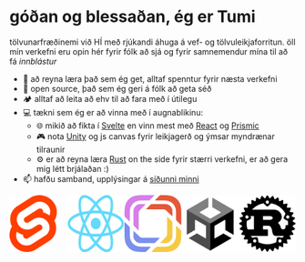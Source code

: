 # góðan og blessaðan, ég er Tumi

tölvunarfræðinemi við HÍ með rjúkandi áhuga á vef- og tölvuleikjaforritun. öll mín verkefni eru opin hér fyrir fólk að sjá og fyrir samnemendur mína til að fá *innblástur*
* 🌠 að reyna læra það sem ég get, alltaf spenntur fyrir næsta verkefni
* 📖 open source, það sem ég geri á fólk að geta séð
* 🏕 alltaf að leita að ehv til að fara með í útilegu
* 💻 tækni sem ég er að vinna með í augnablikinu:
  * 🌐 mikið að fikta í [Svelte](https://svelte.dev) en vinn mest með [React](https://reactjs.org) og [Prismic](https://prismic.io)
  * 🎮 nota [Unity](https://unity.com) og js canvas fyrir leikjagerð og ýmsar myndrænar tilraunir
  * ⚙️ er að reyna læra [Rust](https://rust-lang.org) on the side fyrir stærri verkefni, er að gera mig létt brjálaðan :) 
* 📫 hafðu samband, upplýsingar á [síðunni minni](https://sjomli.is)

<div style="display: grid; grid-template-columns: 1fr 1fr 1fr 1fr 1fr; justify-items: space-between; max-height: 100px;">
 <img style="height: 100px" src="imgs/Svelte_Logo.png" />
 <img style="height: 100px" src="imgs/React_Logo.png" />
 <img style="height: 100px" src="imgs/Prismic_Logo.png" />
 <img style="height: 100px" src="imgs/Unity_Logo.png" />
 <img style="height: 100px" src="imgs/Rust_Logo.png" />
</div>
